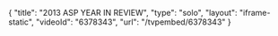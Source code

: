 {
    "title": "2013 ASP YEAR IN REVIEW",
    "type": "solo",
    "layout": "iframe-static",
    "videoId": "6378343",
    "url": "\/tvpembed\/6378343"
}